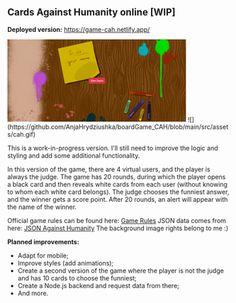 ## Cards Against Humanity online [WIP]

**Deployed version:** https://game-cah.netlify.app/

<img src="https://github.com/AnjaHrydziushka/boardGame_CAH/blob/main/src/assets/cah.gif" width="80%" />
![](https://github.com/AnjaHrydziushka/boardGame_CAH/blob/main/src/assets/cah.gif)

This is a work-in-progress version. I'll still need to improve the logic and styling and add some additional functionality.

In this version of the game, there are 4 virtual users, and the player is always the judge. The game has 20 rounds, during which the player opens a black card and then reveals white cards from each user (without knowing to whom each white card belongs). The judge chooses the funniest answer, and the winner gets a score point. After 20 rounds, an alert will appear with the name of the winner.

Official game rules can be found here: [Game Rules](https://cdn.sanity.io/files/vc07edlh/production/ddf02ce6c4a0bbebdb737abdf86c00e2795ee1b2.pdf)
JSON data comes from here: [JSON Against Humanity](https://crhallberg.com/cah/)
The background image rights belong to me :)

**Planned improvements:**

- Adapt for mobile;
- Improve styles (add animations);
- Create a second version of the game where the player is not the judge and has 10 cards to choose the funniest;
- Create a Node.js backend and request data from there;
- And more.


